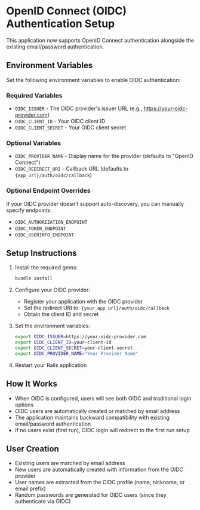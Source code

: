 # OpenID Connect (OIDC) Authentication Setup

This application now supports OpenID Connect authentication alongside the existing email/password authentication.

## Environment Variables

Set the following environment variables to enable OIDC authentication:

### Required Variables
- `OIDC_ISSUER` - The OIDC provider's issuer URL (e.g., https://your-oidc-provider.com)
- `OIDC_CLIENT_ID` - Your OIDC client ID
- `OIDC_CLIENT_SECRET` - Your OIDC client secret

### Optional Variables
- `OIDC_PROVIDER_NAME` - Display name for the provider (defaults to "OpenID Connect")
- `OIDC_REDIRECT_URI` - Callback URL (defaults to `{app_url}/auth/oidc/callback`)

### Optional Endpoint Overrides
If your OIDC provider doesn't support auto-discovery, you can manually specify endpoints:
- `OIDC_AUTHORIZATION_ENDPOINT`
- `OIDC_TOKEN_ENDPOINT`
- `OIDC_USERINFO_ENDPOINT`

## Setup Instructions

1. Install the required gems:
   ```bash
   bundle install
   ```

2. Configure your OIDC provider:
   - Register your application with the OIDC provider
   - Set the redirect URI to: `{your_app_url}/auth/oidc/callback`
   - Obtain the client ID and secret

3. Set the environment variables:
   ```bash
   export OIDC_ISSUER=https://your-oidc-provider.com
   export OIDC_CLIENT_ID=your-client-id
   export OIDC_CLIENT_SECRET=your-client-secret
   export OIDC_PROVIDER_NAME="Your Provider Name"
   ```

4. Restart your Rails application

## How It Works

- When OIDC is configured, users will see both OIDC and traditional login options
- OIDC users are automatically created or matched by email address
- The application maintains backward compatibility with existing email/password authentication
- If no users exist (first run), OIDC login will redirect to the first run setup

## User Creation

- Existing users are matched by email address
- New users are automatically created with information from the OIDC provider
- User names are extracted from the OIDC profile (name, nickname, or email prefix)
- Random passwords are generated for OIDC users (since they authenticate via OIDC)

